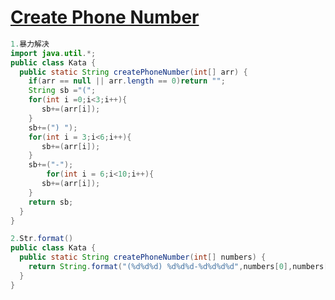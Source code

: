 # [Create Phone Number](https://www.codewars.com/kata/525f50e3b73515a6db000b83/solutions/java)

```java
1.暴力解决
import java.util.*;
public class Kata {
  public static String createPhoneNumber(int[] arr) {
    if(arr == null || arr.length == 0)return "";
    String sb ="(";
    for(int i =0;i<3;i++){
       sb+=(arr[i]);
    }
    sb+=(") ");
    for(int i = 3;i<6;i++){
       sb+=(arr[i]);
    }
    sb+=("-");
        for(int i = 6;i<10;i++){
       sb+=(arr[i]);
    }
    return sb;    
  }
}
```

```java
2.Str.format()
public class Kata {
  public static String createPhoneNumber(int[] numbers) {
    return String.format("(%d%d%d) %d%d%d-%d%d%d%d",numbers[0],numbers[1],numbers[2],numbers[3],numbers[4],numbers[5],numbers[6],numbers[7],numbers[8],numbers[9]);
  }
}
```

